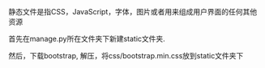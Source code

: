 
静态文件是指CSS，JavaScript，字体，图片或者用来组成用户界面的任何其他资源

首先在manage.py所在文件夹下新建static文件夹.

然后，下载bootstrap, 解压，将css/bootstrap.min.css放到static文件夹下

